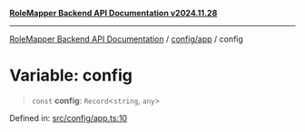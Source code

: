 [**RoleMapper Backend API Documentation v2024.11.28**](../../../README.md)

***

[RoleMapper Backend API Documentation](../../../modules.md) / [config/app](../README.md) / config

# Variable: config

> `const` **config**: `Record`\<`string`, `any`\>

Defined in: [src/config/app.ts:10](https://github.com/FlowCraft-AG/RoleMapper/blob/dfa0426eb5b55e53274c22382030e399befc29aa/backend/src/config/app.ts#L10)
